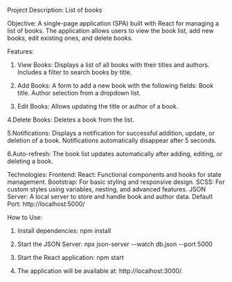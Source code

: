 Project Description: List of books

Objective:
  A single-page application (SPA) built with React for managing a list of books. The application allows users to view the book list, add new books, edit existing ones, and delete books.

Features:
  1. View Books:
    Displays a list of all books with their titles and authors.
    Includes a filter to search books by title.
  
  2. Add Books:
    A form to add a new book with the following fields:
      Book title.
      Author selection from a dropdown list.
  
  3. Edit Books:
    Allows updating the title or author of a book.
  
  4.Delete Books:
    Deletes a book from the list.
  
  5.Notifications:
    Displays a notification for successful addition, update, or deletion of a book. Notifications automatically disappear after 5 seconds.
  
  6.Auto-refresh:
    The book list updates automatically after adding, editing, or deleting a book.

Technologies:
  Frontend:
    React: Functional components and hooks for state management.
    Bootstrap: For basic styling and responsive design.
    SCSS: For custom styles using variables, nesting, and advanced features.
    JSON Server:
    A local server to store and handle book and author data.
    Default Port: http://localhost:5000/

How to Use:
  1. Install dependencies:
    npm install

  2. Start the JSON Server:
    npx json-server --watch db.json --port 5000

  3. Start the React application:
    npm start

  4. The application will be available at: http://localhost:3000/.
